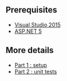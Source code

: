 Prerequisites
-------------

- [Visual Studio 2015](https://www.visualstudio.com/en-us/products/visual-studio-community-vs.aspx)
- [ASP.NET 5](https://docs.asp.net/en/latest/getting-started/installing-on-windows.html)

More details
------------

- [Part 1 : setup](https://mathieubrun.github.io/archive/2015/11/27/aspnet-5-frontend-sample-part1)
- [Part 2 : unit tests](https://mathieubrun.github.io/archive/2015/12/11/aspnet-5-frontend-sample-part2-angularjs-setup)